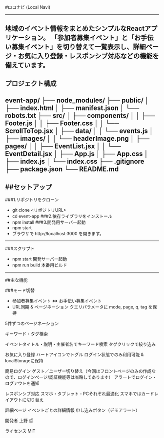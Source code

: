 #ロコナビ (Local Navi)

---
地域のイベント情報をまとめたシンプルなReactアプリケーション。
「参加者募集イベント」と「お手伝い募集イベント」を切り替えて一覧表示し、詳細ページ・お気に入り登録・レスポンシブ対応などの機能を備えています。
---
## プロジェクト構成
 event-app/
├── node_modules/
├── public/
│   ├── index.html
│   ├── manifest.json
│   └── robots.txt
├── src/
│   ├── components/
│   │   ├── Footer.js
│   │   ├── Footer.css
│   │   └── ScrollToTop.jsx
│   ├── data/
│   │   └── events.js
│   ├── images/
│   │   └── headerImage.png
│   ├── pages/
│   │   ├── EventList.jsx
│   │   └── EventDetail.jsx
│   ├── App.js
│   ├── App.css
│   ├── index.js
│   └── index.css
├── .gitignore
├── package.json
└── README.md
---
##セットアップ
---
###1.リポジトリをクローン
- git clone <リポジトリURL>
- cd event-app
###2.依存ライブラリをインストール
- npm install
###3.開発用サーバー起動
- npm start
- ブラウザで http://localhost:3000 を開きます。

---
###スクリプト
- npm start  開発サーバー起動
- npm run build  本番用ビルド

---
##主な機能

###モード切替
- 参加者募集イベント ⇔ お手伝い募集イベント
- URL同期 & ページネーション
    クエリパラメータに mode, page, q, tag を保持

5件ずつのページネーション
    
キーワード・タグ検索

イベントタイトル・説明・主催者名でキーワード検索
    タグクリックで絞り込み

お気に入り登録
    ハートアイコンでトグル
    ログイン状態でのみ利用可能 & localStorageに保持

簡易ログイン
    ゲスト／ユーザー切り替え（今回はフロントページのみの作成なので、ログインページ/認証機能等は省略してあります）
    アラートでログイン・ログアウトを通知

レスポンシブ対応
    スマホ・タブレット・PCそれぞれ最適化
    スマホではカードレイアウトに切り替え

詳細ページ
    イベントごとの詳細情報
    申し込みボタン（デモアラート）

開発者
    上野 哲

ライセンス
    MIT
